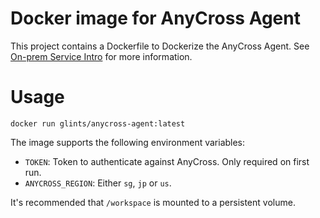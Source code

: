 # Docker image for AnyCross Agent

This project contains a Dockerfile to Dockerize the AnyCross Agent. See
[On-prem Service Intro](https://www.larksuite.com/hc/en-US/articles/135828117644-on-prem-service-intro)
for more information.

# Usage

```
docker run glints/anycross-agent:latest
```

The image supports the following environment variables:

- `TOKEN`: Token to authenticate against AnyCross. Only required on first run.
- `ANYCROSS_REGION`: Either `sg`, `jp` or `us`.

It's recommended that `/workspace` is mounted to a persistent volume.
